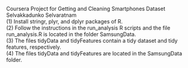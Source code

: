           
Coursera Project for Getting and Cleaning Smartphones Dataset                        
Selvakkadunko Selvaratnam                       
(1) Install stringr, plyr, and dplyr packages of R.            
(2) Follow the instructions in the run_analysis R scripts and the file run_analysis.R is located in the folder SamsungData.            
(3) The files tidyData and tidyFeatures contain a tidy dataset and tidy features, respectively.     
(4) The files tidyData and tidyFeatures are located in the SamsungData folder.  
